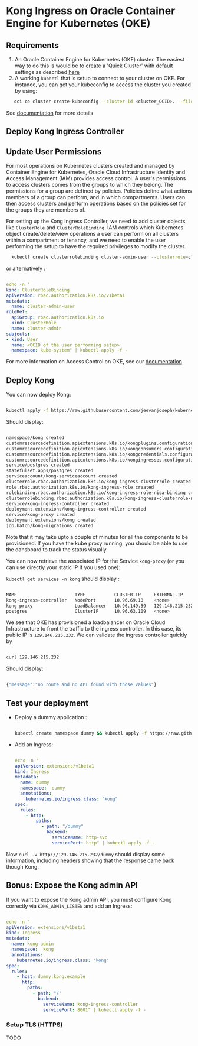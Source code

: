 # Kong Ingress on Oracle Container Engine for Kubernetes (OKE)

## Requirements

1. An Oracle Container Engine for Kubernetes (OKE) cluster.
   The easiest way to do this is would be to create a 'Quick Cluster' with default
   settings as described [here](https://docs.cloud.oracle.com/iaas/Content/ContEng/Tasks/contengcreatingclusterusingoke.htm#create-quick-cluster)
2. A working `kubectl`  that is setup to connect to your cluster on OKE.
   For instance, you can get your kubeconfig to access the cluster you created
   by using:

  ```bash
     oci ce cluster create-kubeconfig --cluster-id <cluster_OCID>. --file $HOME/.kube/config  --region <region_name>
  ```
  See [documentation](https://docs.cloud.oracle.com/iaas/Content/ContEng/Tasks/contengdownloadkubeconfigfile.htm) for more details
## Deploy Kong Ingress Controller

## Update User Permissions

For most operations on Kubernetes clusters created and managed by Container Engine for Kubernetes,
Oracle Cloud Infrastructure Identity and Access Management (IAM) provides access control.
A user's permissions to access clusters comes from the groups to which they belong.
The permissions for a group are defined by policies. Policies define what actions members of a group
can perform, and in which compartments. Users can then access clusters and perform operations based
on the policies set for the groups they are members of.

For setting up the Kong Ingress Controller, we need to add cluster objects like `ClusterRole` and `ClusterRoleBinding`.
IAM controls which Kubernetes object create/delete/view operations a user can perform
on all clusters within a compartment or tenancy, and we need to enable the user performing the
setup to have the required privileges to modify the cluster.

```bash
  kubectl create clusterrolebinding cluster-admin-user --clusterrole=cluster-admin --user=<user_OCID>
```

or alternatively :

```yaml

echo -n "
kind: ClusterRoleBinding
apiVersion: rbac.authorization.k8s.io/v1beta1
metadata:
  name: cluster-admin-user
roleRef:
  apiGroup: rbac.authorization.k8s.io
  kind: ClusterRole
  name: cluster-admin
subjects:
- kind: User
  name: <OCID of the user performing setup>
  namespace: kube-system" | kubectl apply -f -

```

For more information on Access Control on OKE, see our [documentation](https://docs.cloud.oracle.com/iaas/Content/ContEng/Concepts/contengaboutaccesscontrol.htm)

## Deploy Kong

You can now deploy Kong:

```bash

kubectl apply -f https://raw.githubusercontent.com/jeevanjoseph/kubernetes-ingress-controller/master/deploy/single/all-in-one-postgres.yaml

```

Should display:

```bash

namespace/kong created
customresourcedefinition.apiextensions.k8s.io/kongplugins.configuration.konghq.com created
customresourcedefinition.apiextensions.k8s.io/kongconsumers.configuration.konghq.com created
customresourcedefinition.apiextensions.k8s.io/kongcredentials.configuration.konghq.com created
customresourcedefinition.apiextensions.k8s.io/kongingresses.configuration.konghq.com created
service/postgres created
statefulset.apps/postgres created
serviceaccount/kong-serviceaccount created
clusterrole.rbac.authorization.k8s.io/kong-ingress-clusterrole created
role.rbac.authorization.k8s.io/kong-ingress-role created
rolebinding.rbac.authorization.k8s.io/kong-ingress-role-nisa-binding created
clusterrolebinding.rbac.authorization.k8s.io/kong-ingress-clusterrole-nisa-binding created
service/kong-ingress-controller created
deployment.extensions/kong-ingress-controller created
service/kong-proxy created
deployment.extensions/kong created
job.batch/kong-migrations created

```

Note that it may take upto a couple of minutes for all the components to be provisioned. If you have the kube proxy running, you should be able to use the dahsboard to track the status visually.

You can now retrieve the associated IP for the Service `kong-proxy`
(or you can use  directly your static IP if you used one):

`kubectl get services -n kong` should display :

```bash

NAME                      TYPE           CLUSTER-IP     EXTERNAL-IP       PORT(S)                      AGE
kong-ingress-controller   NodePort       10.96.69.10    <none>            8001:30001/TCP               15m
kong-proxy                LoadBalancer   10.96.149.59   129.146.215.232   80:30084/TCP,443:30982/TCP   15m
postgres                  ClusterIP      10.96.63.109   <none>            5432/TCP                     15m

```

We see that OKE has provisioned a loadbalancer on Oracle Cloud Infrastructure to front the traffic to the ingress controller.
In this case, its public IP is `129.146.215.232`. We can validate the ingress controller quickly by 

```bash

curl 129.146.215.232

```

Should display:

```bash

{"message":"no route and no API found with those values"}

```

## Test your deployment

- Deploy a dummy application :
  
  ```bash

  kubectl create namespace dummy && kubectl apply -f https://raw.githubusercontent.com/Kong/kubernetes-ingress-controller/master/deploy/manifests/dummy-application.yaml -n dummy

  ```

- Add an Ingress:

  ```yaml

  echo -n "
  apiVersion: extensions/v1beta1
  kind: Ingress
  metadata:
    name: dummy
    namespace:  dummy
    annotations:
      kubernetes.io/ingress.class: "kong"
  spec:
    rules:
      - http:
          paths:
            - path: "/dummy"
              backend:
                serviceName: http-svc
                servicePort: http" | kubectl apply -f -

  ```

Now `curl -v http://129.146.215.232/dummy` should display some information, including headers showing that the response came back though Kong.

## Bonus: Expose the Kong admin API

If you want to expose the Kong admin API,
you must configure Kong correctly via `KONG_ADMIN_LISTEN` and add an Ingress:

```yaml

echo -n "
apiVersion: extensions/v1beta1
kind: Ingress
metadata:
  name: kong-admin
  namespace:  kong
  annotations:
    kubernetes.io/ingress.class: "kong"
spec:
  rules:
    - host: dummy.kong.example
      http:
        paths:
          - path: "/"
            backend:
              serviceName: kong-ingress-controller
              servicePort: 8001" | kubectl apply -f -

```

### Setup TLS (HTTPS)
TODO
